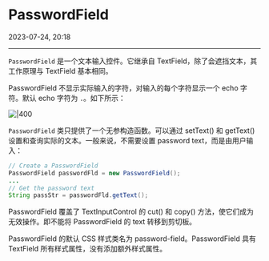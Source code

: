 # PasswordField

2023-07-24, 20:18
****
`PasswordField` 是一个文本输入控件。它继承自 TextField，除了会遮挡文本，其工作原理与 TextField 基本相同。

PasswordField 不显示实际输入的字符，对输入的每个字符显示一个 echo 字符。默认 echo 字符为 `.`。如下所示：

![|400](Pasted%20image%2020230724201328.png)

`PasswordField` 类只提供了一个无参构造函数。可以通过 setText() 和 getText() 设置和查询实际的文本。一般来说，不需要设置 password text，而是由用户输入：

```java
// Create a PasswordField
PasswordField passwordFld = new PasswordField();
...
// Get the password text
String passStr = passwordFld.getText();
```

PasswordField 覆盖了 TextInputControl 的 cut() 和 copy() 方法，使它们成为无效操作。即不能将 PasswordField 的 text 转移到剪切板。

PasswordField 的默认 CSS 样式类名为 password-field。PasswordField 具有 TextField 所有样式属性，没有添加额外样式属性。
